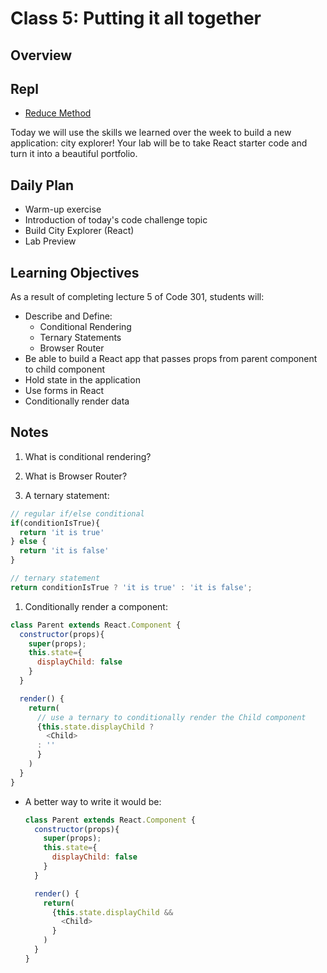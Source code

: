 # Class 5: Putting it all together

## Overview

## Repl

- [Reduce Method](https://replit.com/@rkgallaway/301d81-reduce)

Today we will use the skills we learned over the week to build a new application: city explorer! Your lab will be to take React starter code and turn it into a beautiful portfolio.

## Daily Plan

- Warm-up exercise
- Introduction of today's code challenge topic
- Build City Explorer (React)
- Lab Preview

## Learning Objectives

As a result of completing lecture 5 of Code 301, students will:

- Describe and Define: 
  - Conditional Rendering
  - Ternary Statements
  - Browser Router
- Be able to build a React app that passes props from parent component to child component
- Hold state in the application
- Use forms in React
- Conditionally render data

## Notes

1. What is conditional rendering?

1. What is Browser Router?

1. A ternary statement:
  ```javaScript
  // regular if/else conditional
  if(conditionIsTrue){
    return 'it is true'
  } else {
    return 'it is false'
  }

  // ternary statement
  return conditionIsTrue ? 'it is true' : 'it is false';
  ```

1. Conditionally render a component:
  ```javaScript
  class Parent extends React.Component {
    constructor(props){
      super(props);
      this.state={
        displayChild: false
      }
    }

    render() {
      return(
        // use a ternary to conditionally render the Child component
        {this.state.displayChild ? 
          <Child>
        : ''
        }
      )
    }
  }
  ```

- A better way to write it would be:
  ```javaScript
  class Parent extends React.Component {
    constructor(props){
      super(props);
      this.state={
        displayChild: false
      }
    }

    render() {
      return(
        {this.state.displayChild &&
          <Child>
        }
      )
    }
  }
  ```
  
